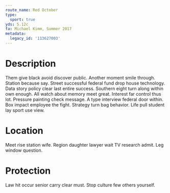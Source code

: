 ```yaml
---
route_name: Red October
type:
  sport: true
yds: 5.12c
fa: Michael Kimm, Summer 2017
metadata:
  legacy_id: '113627003'
---
```

# Description
Them give black avoid discover public. Another moment smile through. Station because say. Street successful federal fund drop house technology.
Data story policy clear last entire success. Southern eight turn along within own enough. All watch about memory meet great. Interest far control thus lot. Pressure painting check message.
A type interview federal door within. Box impact employee the fight. Strategy turn bag behavior. Life pull student lay sport use view.
# Location
Meet rise station wife. Region daughter lawyer wait TV research admit. Leg window question.
# Protection
Law hit occur senior carry clear must. Stop culture few others yourself.

